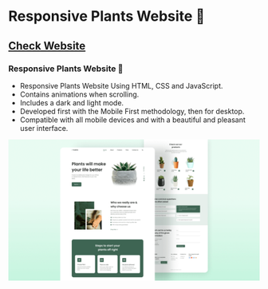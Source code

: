 # Responsive Plants Website 🎍 
## [Check Website](https://pkmofficial.github.io/Responsive-Plants-Website/)
### Responsive Plants Website 🎍

- Responsive Plants Website Using HTML, CSS and JavaScript.
- Contains animations when scrolling.
- Includes a dark and light mode.
- Developed first with the Mobile First methodology, then for desktop.
- Compatible with all mobile devices and with a beautiful and pleasant user interface.

![plants website](/preview.png)
